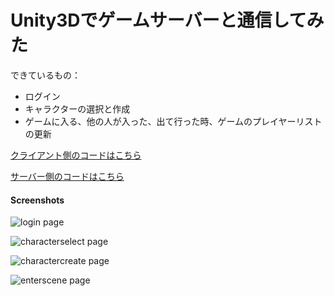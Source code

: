 # Unity3Dでゲームサーバーと通信してみた

できているもの：
* ログイン
* キャラクターの選択と作成
* ゲームに入る、他の人が入った、出て行った時、ゲームのプレイヤーリストの更新

[クライアント側のコードはこちら](https://github.com/colintrinity/PomeloTemplate)

[サーバー側のコードはこちら](https://github.com/colintrinity/mabinext.js)

#### Screenshots

![login page](https://github.com/colintrinity/PomeloTemplate/blob/screenshots/screenshot-login.png?raw=true "login")

![characterselect page](https://github.com/colintrinity/PomeloTemplate/blob/screenshots/screenshot-characterselect.png?raw=true "characterselect")

![charactercreate page](https://github.com/colintrinity/PomeloTemplate/blob/screenshots/screenshot-charactercreate.png?raw=true "charactercreate")

![enterscene page](https://github.com/colintrinity/PomeloTemplate/blob/screenshots/screenshot-enterscene.png?raw=true "enterscene")